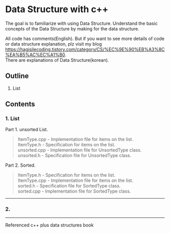 # Data Structure with c++
The goal is to familiarize with using Data Structure.
Understand the basic concepts of the Data Structure by making for the data structure.

All code has comments(English).
But if you want to see more details of code or data structure explanation, 
plz visit my blog <https://hagisilecoding.tistory.com/category/CS/%EC%9E%90%EB%A3%8C%EA%B5%AC%EC%A1%B0>.  
There are explanations of Data Structure(korean).

## Outline
1. List  

## Contents

### 1. List  
Part 1. unsorted List.  
> ItemType.cpp - Implementation file for items on the list.  
> ItemType.h - Specification for items on the list.  
> unsorted.cpp - Implementation file for UnsortedType class.  
> unsorted.h - Specification file for UnsortedType class.  
  
  
Part 2. Sorted.  
> ItemType.h - Specification for items on the list.  
> ItemType.cpp - Implementation file for items on the list.  
> sorted.h - Specification file for SortedType class.  
> sorted.cpp - Implementation file for SortedType class.  

* * *
### 2. 



* * *

Referenced c++ plus data structures book
